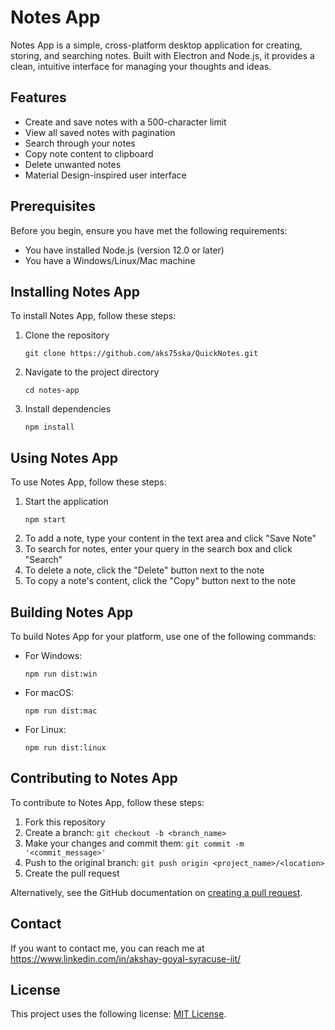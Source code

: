 # Notes App

Notes App is a simple, cross-platform desktop application for creating, storing, and searching notes. Built with Electron and Node.js, it provides a clean, intuitive interface for managing your thoughts and ideas.

## Features

- Create and save notes with a 500-character limit
- View all saved notes with pagination
- Search through your notes
- Copy note content to clipboard
- Delete unwanted notes
- Material Design-inspired user interface

## Prerequisites

Before you begin, ensure you have met the following requirements:

- You have installed Node.js (version 12.0 or later)
- You have a Windows/Linux/Mac machine

## Installing Notes App

To install Notes App, follow these steps:

1. Clone the repository
   ```
   git clone https://github.com/aks75ska/QuickNotes.git
   ```
2. Navigate to the project directory
   ```
   cd notes-app
   ```
3. Install dependencies
   ```
   npm install
   ```

## Using Notes App

To use Notes App, follow these steps:

1. Start the application
   ```
   npm start
   ```
2. To add a note, type your content in the text area and click "Save Note"
3. To search for notes, enter your query in the search box and click "Search"
4. To delete a note, click the "Delete" button next to the note
5. To copy a note's content, click the "Copy" button next to the note

## Building Notes App

To build Notes App for your platform, use one of the following commands:

- For Windows:
  ```
  npm run dist:win
  ```
- For macOS:
  ```
  npm run dist:mac
  ```
- For Linux:
  ```
  npm run dist:linux
  ```

## Contributing to Notes App

To contribute to Notes App, follow these steps:

1. Fork this repository
2. Create a branch: `git checkout -b <branch_name>`
3. Make your changes and commit them: `git commit -m '<commit_message>'`
4. Push to the original branch: `git push origin <project_name>/<location>`
5. Create the pull request

Alternatively, see the GitHub documentation on [creating a pull request](https://help.github.com/en/github/collaborating-with-issues-and-pull-requests/creating-a-pull-request).

## Contact

If you want to contact me, you can reach me at https://www.linkedin.com/in/akshay-goyal-syracuse-iit/

## License

This project uses the following license: [MIT License](https://opensource.org/licenses/MIT).